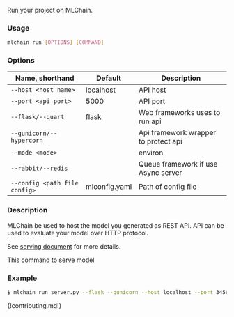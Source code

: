 Run your project on MLChain.

### Usage
```bash
mlchain run [OPTIONS] [COMMAND]
```

### Options
| Name, shorthand | Default | Description |
| --------------- | ------- | ----------- |
| `--host <host name>` |  localhost  | API host |
| `--port <api port>` |  5000  | API port |
| `--flask/--quart` |  flask  | Web frameworks uses to run api |
| `--gunicorn/--hypercorn` |    | Api framework wrapper to protect api |
| `--mode <mode>` |    | environ |
| `--rabbit/--redis` |   | Queue framework if use Async server |
| `--config <path file config>` |  mlconfig.yaml  | Path of config file |


### Description
MLChain be used to host the model you generated as REST API. API can be used to evaluate your model over HTTP protocol.

See [serving document](../guides/serving/) for more details.

This command to serve model
### Example
```bash
$ mlchain run server.py --flask --gunicorn --host localhost --port 3456
```

{!contributing.md!}

